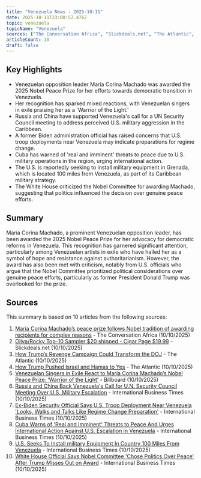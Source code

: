 ```yaml
---
title: "Venezuela News - 2025-10-11"
date: 2025-10-11T23:00:57.476Z
topic: venezuela
topicName: "Venezuela"
sources: ["The Conversation Africa", "Slickdeals.net", "The Atlantic", "Billboard", "International Business Times"]
articleCount: 10
draft: false
---
```


## Key Highlights

- Venezuelan opposition leader María Corina Machado was awarded the 2025 Nobel Peace Prize for her efforts towards democratic transition in Venezuela.
- Her recognition has sparked mixed reactions, with Venezuelan singers in exile praising her as a 'Warrior of the Light.'
- Russia and China have supported Venezuela's call for a UN Security Council meeting to address perceived U.S. military aggression in the Caribbean.
- A former Biden administration official has raised concerns that U.S. troop deployments near Venezuela may indicate preparations for regime change.
- Cuba has warned of 'real and imminent' threats to peace due to U.S. military operations in the region, urging international action.
- The U.S. is reportedly seeking to install military equipment in Grenada, which is located 100 miles from Venezuela, as part of its Caribbean military strategy.
- The White House criticized the Nobel Committee for awarding Machado, suggesting that politics influenced the decision over genuine peace efforts.

## Summary

María Corina Machado, a prominent Venezuelan opposition leader, has been awarded the 2025 Nobel Peace Prize for her advocacy for democratic reforms in Venezuela. This recognition has garnered significant attention, particularly among Venezuelan artists in exile who have hailed her as a symbol of hope and resistance against authoritarianism. However, the award has also been met with criticism, notably from U.S. officials who argue that the Nobel Committee prioritized political considerations over genuine peace efforts, particularly as former President Donald Trump was overlooked for the prize.

## Sources

This summary is based on 10 articles from the following sources:

1. [María Corina Machado’s peace prize follows Nobel tradition of awarding recipients for complex reasons](https://theconversation.com/maria-corina-machados-peace-prize-follows-nobel-tradition-of-awarding-recipients-for-complex-reasons-267268) - The Conversation Africa (10/10/2025)
2. [Oliva/Rocky Top-10 Sampler $20 shipped - Cigar Page $19.99](https://slickdeals.net/f/18689587-oliva-rocky-top-10-sampler-20-shipped-cigar-page-19-99) - Slickdeals.net (10/10/2025)
3. [How Trump’s Revenge Campaign Could Transform the DOJ](https://www.theatlantic.com/newsletters/archive/2025/10/trump-retribution-comey-doj/684535/) - The Atlantic (10/10/2025)
4. [How Trump Pushed Israel and Hamas to Yes](https://www.theatlantic.com/national-security/archive/2025/10/ceasefire-gaza-trump-israel-hamas/684529/) - The Atlantic (10/10/2025)
5. [Venezuelan Singers in Exile React to María Corina Machado’s Nobel Peace Prize: ‘Warrior of the Light’](https://www.billboard.com/music/latin/venezuelan-singers-react-maria-corina-machados-nobel-peace-prize-1236087348/) - Billboard (10/10/2025)
6. [Russia and China Back Venezuela's Call for U.N. Security Council Meeting Over U.S. Military Escalation](https://www.ibtimes.com/russia-china-back-venezuelas-call-un-security-council-meeting-over-us-military-escalation-3786530) - International Business Times (10/10/2025)
7. [Ex-Biden Security Official Says U.S. Troop Deployment Near Venezuela 'Looks, Walks and Talks Like Regime Change Preparation'](https://www.ibtimes.com/ex-biden-security-official-says-us-troop-deployment-near-venezuela-looks-walks-talks-like-3786535) - International Business Times (10/10/2025)
8. [Cuba Warns of 'Real and Imminent' Threats to Peace And Urges International Action Against U.S. Escalation in Venezuela](https://www.ibtimes.com/cuba-warns-real-imminent-threats-peace-urges-international-action-against-us-escalation-3786537) - International Business Times (10/10/2025)
9. [U.S. Seeks To Install military Equipment In Country 100 Miles From Venezuela](https://www.ibtimes.com/us-seeks-install-military-equipment-country-100-miles-venezuela-3786540) - International Business Times (10/10/2025)
10. [White House Official Says Nobel Committee 'Chose Politics Over Peace' After Trump Misses Out on Award](https://www.ibtimes.com/white-house-official-says-nobel-committee-chose-politics-over-peace-after-trump-misses-out-award-3786545) - International Business Times (10/10/2025)
